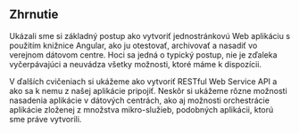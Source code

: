 ## Zhrnutie

Ukázali sme si základný postup ako vytvoriť jednostránkovú Web aplikáciu s použitím
knižnice Angular, ako ju otestovať, archivovať a nasadiť vo verejnom dátovom centre.
Hoci sa jedná o typický postup, nie je zďaleka vyčerpávajúci a neuvádza všetky
možnosti, ktoré máme k dispozícii.

V ďalších cvičeniach si ukážeme ako vytvoriť RESTful Web Service
API a ako sa k nemu z našej aplikácie pripojiť. Neskôr si ukážeme 
rôzne možnosti nasadenia aplikácie v dátových centrách, ako aj možnosti
orchestrácie aplikácie zloženej z množstva mikro-služieb, podobných aplikácii, ktorú
sme práve vytvorili.
